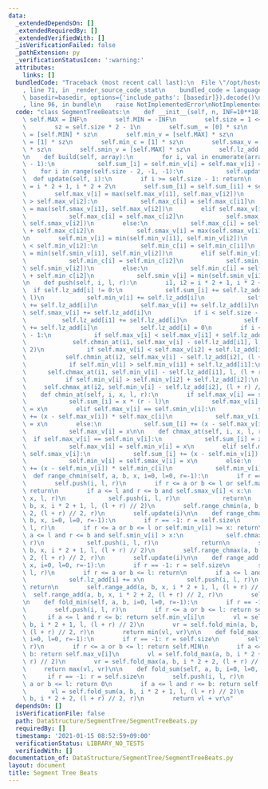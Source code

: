 ```yaml
---
data:
  _extendedDependsOn: []
  _extendedRequiredBy: []
  _extendedVerifiedWith: []
  _isVerificationFailed: false
  _pathExtension: py
  _verificationStatusIcon: ':warning:'
  attributes:
    links: []
  bundledCode: "Traceback (most recent call last):\n  File \"/opt/hostedtoolcache/Python/3.9.2/x64/lib/python3.9/site-packages/onlinejudge_verify/documentation/build.py\"\
    , line 71, in _render_source_code_stat\n    bundled_code = language.bundle(stat.path,\
    \ basedir=basedir, options={'include_paths': [basedir]}).decode()\n  File \"/opt/hostedtoolcache/Python/3.9.2/x64/lib/python3.9/site-packages/onlinejudge_verify/languages/python.py\"\
    , line 96, in bundle\n    raise NotImplementedError\nNotImplementedError\n"
  code: "class SegmentTreeBeats:\n    def __init__(self, n, INF=10**18):\n       \
    \ self.MAX = INF\n        self.MIN = -INF\n        self.size = 1 << (n - 1).bit_length()\n\
    \        sz = self.size * 2 - 1\n        self.sum_ = [0] * sz\n        self.max_v\
    \ = [self.MIN] * sz\n        self.min_v = [self.MAX] * sz\n        self.max_c\
    \ = [1] * sz\n        self.min_c = [1] * sz\n        self.smax_v = [self.MIN]\
    \ * sz\n        self.smin_v = [self.MAX] * sz\n        self.lz_add = [0] * sz\n\
    \n    def build(self, array):\n        for i, val in enumerate(array, self.size\
    \ - 1):\n            self.sum_[i] = self.min_v[i] = self.max_v[i] = val\n    \
    \    for i in range(self.size - 2, -1, -1):\n            self.update(i)\n\n  \
    \  def update(self, i):\n        if i >= self.size - 1: return\n        i1, i2\
    \ = i * 2 + 1, i * 2 + 2\n        self.sum_[i] = self.sum_[i1] + self.sum_[i2]\n\
    \        self.max_v[i] = max(self.max_v[i1], self.max_v[i2])\n        if self.max_v[i1]\
    \ > self.max_v[i2]:\n            self.max_c[i] = self.max_c[i1]\n            self.smax_v[i]\
    \ = max(self.smax_v[i1], self.max_v[i2])\n        elif self.max_v[i1] < self.max_v[i2]:\n\
    \            self.max_c[i] = self.max_c[i2]\n            self.smax_v[i] = max(self.max_v[i1],\
    \ self.smax_v[i2])\n        else:\n            self.max_c[i] = self.max_c[i1]\
    \ + self.max_c[i2]\n            self.smax_v[i] = max(self.smax_v[i1], self.smax_v[i2])\n\
    \n        self.min_v[i] = min(self.min_v[i1], self.min_v[i2])\n        if self.min_v[i1]\
    \ < self.min_v[i2]:\n            self.min_c[i] = self.min_c[i1]\n            self.smin_v[i]\
    \ = min(self.smin_v[i1], self.min_v[i2])\n        elif self.min_v[i1] > self.min_v[i2]:\n\
    \            self.min_c[i] = self.min_c[i2]\n            self.smin_v[i] = min(self.min_v[i1],\
    \ self.smin_v[i2])\n        else:\n            self.min_c[i] = self.min_c[i1]\
    \ + self.min_c[i2]\n            self.smin_v[i] = min(self.smin_v[i1], self.smin_v[i2])\n\
    \n    def push(self, i, l, r):\n        i1, i2 = i * 2 + 1, i * 2 + 2\n      \
    \  if self.lz_add[i] != 0:\n            self.sum_[i] += self.lz_add[i] * (r -\
    \ l)\n            self.min_v[i] += self.lz_add[i]\n            self.smin_v[i]\
    \ += self.lz_add[i]\n            self.max_v[i] += self.lz_add[i]\n           \
    \ self.smax_v[i] += self.lz_add[i]\n            if i < self.size - 1:\n      \
    \          self.lz_add[i1] += self.lz_add[i]\n                self.lz_add[i2]\
    \ += self.lz_add[i]\n            self.lz_add[i] = 0\n        if i < self.size\
    \ - 1:\n            if self.max_v[i] < self.max_v[i1] + self.lz_add[i1]:\n   \
    \             self.chmin_at(i1, self.max_v[i] - self.lz_add[i1], l, (l + r) //\
    \ 2)\n            if self.max_v[i] < self.max_v[i2] + self.lz_add[i2]:\n     \
    \           self.chmin_at(i2, self.max_v[i] - self.lz_add[i2], (l + r) // 2, r)\n\
    \            if self.min_v[i] > self.min_v[i1] + self.lz_add[i1]:\n          \
    \      self.chmax_at(i1, self.min_v[i] - self.lz_add[i1], l, (l + r) // 2)\n \
    \           if self.min_v[i] > self.min_v[i2] + self.lz_add[i2]:\n           \
    \     self.chmax_at(i2, self.min_v[i] - self.lz_add[i2], (l + r) // 2, r)\n\n\
    \    def chmin_at(self, i, x, l, r):\n        if self.max_v[i] == self.min_v[i]:\n\
    \            self.sum_[i] = x * (r - l)\n            self.max_v[i] = self.min_v[i]\
    \ = x\n        elif self.max_v[i] == self.smin_v[i]:\n            self.sum_[i]\
    \ += (x - self.max_v[i]) * self.max_c[i]\n            self.max_v[i] = self.smin_v[i]\
    \ = x\n        else:\n            self.sum_[i] += (x - self.max_v[i]) * self.max_c[i]\n\
    \            self.max_v[i] = x\n\n    def chmax_at(self, i, x, l, r):\n      \
    \  if self.max_v[i] == self.min_v[i]:\n            self.sum_[i] = x * (r - l)\n\
    \            self.max_v[i] = self.min_v[i] = x\n        elif self.min_v[i] ==\
    \ self.smax_v[i]:\n            self.sum_[i] += (x - self.min_v[i]) * self.min_c[i]\n\
    \            self.min_v[i] = self.smax_v[i] = x\n        else:\n            self.sum_[i]\
    \ += (x - self.min_v[i]) * self.min_c[i]\n            self.min_v[i] = x\n\n  \
    \  def range_chmin(self, a, b, x, i=0, l=0, r=-1):\n        if r == -1: r = self.size\n\
    \        self.push(i, l, r)\n        if r <= a or b <= l or self.max_v[i] <= x:\
    \ return\n        if a <= l and r <= b and self.smax_v[i] < x:\n            self.chmin_at(i,\
    \ x, l, r)\n            self.push(i, l, r)\n            return\n        self.range_chmin(a,\
    \ b, x, i * 2 + 1, l, (l + r) // 2)\n        self.range_chmin(a, b, x, i * 2 +\
    \ 2, (l + r) // 2, r)\n        self.update(i)\n\n    def range_chmax(self, a,\
    \ b, x, i=0, l=0, r=-1):\n        if r == -1: r = self.size\n        self.push(i,\
    \ l, r)\n        if r <= a or b <= l or self.min_v[i] >= x: return\n        if\
    \ a <= l and r <= b and self.smin_v[i] > x:\n            self.chmax_at(i, x, l,\
    \ r)\n            self.push(i, l, r)\n            return\n        self.range_chmax(a,\
    \ b, x, i * 2 + 1, l, (l + r) // 2)\n        self.range_chmax(a, b, x, i * 2 +\
    \ 2, (l + r) // 2, r)\n        self.update(i)\n\n    def range_add(self, a, b,\
    \ x, i=0, l=0, r=-1):\n        if r == -1: r = self.size\n        self.push(i,\
    \ l, r)\n        if r <= a or b <= l: return\n        if a <= l and r <= b:\n\
    \            self.lz_add[i] += x\n            self.push(i, l, r)\n           \
    \ return\n        self.range_add(a, b, x, i * 2 + 1, l, (l + r) // 2)\n      \
    \  self.range_add(a, b, x, i * 2 + 2, (l + r) // 2, r)\n        self.update(i)\n\
    \n    def fold_min(self, a, b, i=0, l=0, r=-1):\n        if r == -1: r = self.size\n\
    \        self.push(i, l, r)\n        if r <= a or b <= l: return self.MAX\n  \
    \      if a <= l and r <= b: return self.min_v[i]\n        vl = self.fold_min(a,\
    \ b, i * 2 + 1, l, (l + r) // 2)\n        vr = self.fold_min(a, b, i * 2 + 2,\
    \ (l + r) // 2, r)\n        return min(vl, vr)\n\n    def fold_max(self, a, b,\
    \ i=0, l=0, r=-1):\n        if r == -1: r = self.size\n        self.push(i, l,\
    \ r)\n        if r <= a or b <= l: return self.MIN\n        if a <= l and r <=\
    \ b: return self.max_v[i]\n        vl = self.fold_max(a, b, i * 2 + 1, l, (l +\
    \ r) // 2)\n        vr = self.fold_max(a, b, i * 2 + 2, (l + r) // 2, r)\n   \
    \     return max(vl, vr)\n\n    def fold_sum(self, a, b, i=0, l=0, r=-1):\n  \
    \      if r == -1: r = self.size\n        self.push(i, l, r)\n        if r <=\
    \ a or b <= l: return 0\n        if a <= l and r <= b: return self.sum_[i]\n \
    \       vl = self.fold_sum(a, b, i * 2 + 1, l, (l + r) // 2)\n        vr = self.fold_sum(a,\
    \ b, i * 2 + 2, (l + r) // 2, r)\n        return vl + vr\n"
  dependsOn: []
  isVerificationFile: false
  path: DataStructure/SegmentTree/SegmentTreeBeats.py
  requiredBy: []
  timestamp: '2021-01-15 08:52:59+09:00'
  verificationStatus: LIBRARY_NO_TESTS
  verifiedWith: []
documentation_of: DataStructure/SegmentTree/SegmentTreeBeats.py
layout: document
title: Segment Tree Beats
---
```

